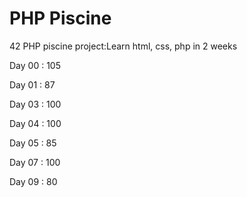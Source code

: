 # PHP Piscine
42 PHP piscine project:Learn html, css, php in 2 weeks

Day 00 : 105

Day 01  : 87

Day 03 : 100

Day 04 : 100

Day 05 : 85

Day 07 : 100

Day 09 : 80
